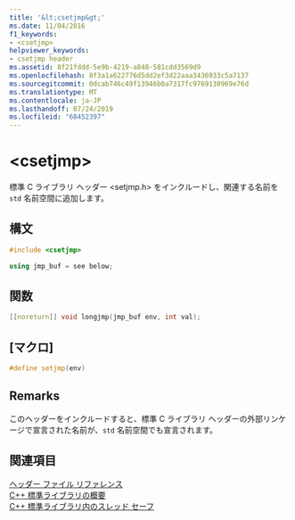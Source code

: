 ```yaml
---
title: '&lt;csetjmp&gt;'
ms.date: 11/04/2016
f1_keywords:
- <csetjmp>
helpviewer_keywords:
- csetjmp header
ms.assetid: 8f21fddd-5e9b-4219-a848-581cdd3569d9
ms.openlocfilehash: 8f3a1a622776d5dd2ef3d22aaa3436933c5a7137
ms.sourcegitcommit: 0dcab746c49f13946b0a7317fc9769130969e76d
ms.translationtype: MT
ms.contentlocale: ja-JP
ms.lasthandoff: 07/24/2019
ms.locfileid: "68452397"
---
```

# <a name="ltcsetjmpgt"></a>&lt;csetjmp&gt;

標準 C ライブラリ ヘッダー \<setjmp.h> をインクルードし、関連する名前を `std` 名前空間に追加します。

## <a name="syntax"></a>構文

```cpp
#include <csetjmp>

using jmp_buf = see below;
```

## <a name="functions"></a>関数

```cpp
[[noreturn]] void longjmp(jmp_buf env, int val);
```

## <a name="macros"></a>[マクロ]

```cpp
#define setjmp(env)
```

## <a name="remarks"></a>Remarks

このヘッダーをインクルードすると、標準 C ライブラリ ヘッダーの外部リンケージで宣言された名前が、`std` 名前空間でも宣言されます。

## <a name="see-also"></a>関連項目

[ヘッダー ファイル リファレンス](../standard-library/cpp-standard-library-header-files.md)\
[C++ 標準ライブラリの概要](../standard-library/cpp-standard-library-overview.md)\
[C++ 標準ライブラリ内のスレッド セーフ](../standard-library/thread-safety-in-the-cpp-standard-library.md)
